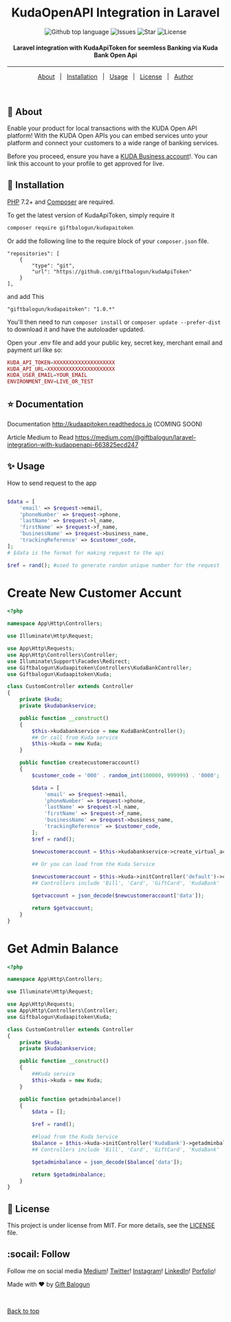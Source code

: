 <h1 align="center">KudaOpenAPI Integration in Laravel</h1>

<p align="center">
  <img alt="Github top language" src="https://img.shields.io/github/languages/top/giftbalogun/kudaApiToken?color=56BEB8">

  <img alt="Issues" src="https://img.shields.io/github/stars/giftbalogun/kudaApiToken?color=56BEB8">

  <img alt="Star" src="	https://img.shields.io/github/stars/giftbalogun/kudaApiToken?color=56BEB8">

  <img alt="License" src="https://img.shields.io/github/license/giftbalogun/kudaApiToken?style=plastic&color=56BEB8">
</p>

<!-- Status -->

<h4 align="center">
	Laravel integration with KudaApiToken for seemless Banking via Kuda Bank Open Api
</h4>

<hr>

<p align="center">
  <a href="#dart-about">About</a> &#xa0; | &#xa0;
  <a href="#dart-installation">Installation</a> &#xa0; | &#xa0;
  <a href="#sparkles-usage">Usage</a> &#xa0; | &#xa0;
  <a href="#memo-license">License</a> &#xa0; | &#xa0;
  <a href="https://github.com/giftbalogun" target="_blank">Author</a>
</p>

<br>

## :dart: About

Enable your product for local transactions with the KUDA Open API platform! With the KUDA Open APIs you can embed services unto your platform and connect your customers to a wide range of banking services.

Before you proceed, ensure you have a [KUDA Business account](https://business.kuda.com/)!. You can link this account to your profile to get approved for live. 

## :dart: Installation

[PHP](https://php.net) 7.2+ and [Composer](https://getcomposer.org) are required.

To get the latest version of KudaApiToken, simply require it

```bash
composer require giftbalogun/kudapaitoken
```

Or add the following line to the require block of your `composer.json` file.

```
"repositories": [
    {
        "type": "git",
        "url": "https://github.com/giftbalogun/kudaApiToken"
    }
],
```

and add This

```
"giftbalogun/kudapaitoken": "1.0.*"
```

You'll then need to run `composer install` or `composer update --prefer-dist` to download it and have the autoloader updated.

Open your .env file and add your public key, secret key, merchant email and payment url like so:

```php
KUDA_API_TOKEN=XXXXXXXXXXXXXXXXXXXX
KUDA_API_URL=XXXXXXXXXXXXXXXXXXXXXX
KUDA_USER_EMAIL=YOUR_EMAIL
ENVIRONMENT_ENV=LIVE_OR_TEST
```

## :star: Documentation
Documentation
http://kudaapitoken.readthedocs.io (COMING SOON)

Article Medium to Read
https://medium.com/@giftbalogun/laravel-integration-with-kudaopenapi-663825ecd247

## :sparkles: Usage

How to send request to the app
```php

$data = [
    'email' => $request->email,
    'phoneNumber' => $request->phone,
    'lastName' => $request->l_name,
    'firstName' => $request->f_name,
    'businessName' => $request->business_name,
    'trackingReference' => $customer_code,
];
# $data is the format for making request to the api 

$ref = rand(); #used to generate randon unique number for the request

```

# Create New Customer Accunt
```php
<?php

namespace App\Http\Controllers;

use Illuminate\Http\Request;

use App\Http\Requests;
use App\Http\Controllers\Controller;
use Illuminate\Support\Facades\Redirect;
use Giftbalogun\Kudaapitoken\Controllers\KudaBankController;
use Giftbalogun\Kudaapitoken\Kuda;

class CustomController extends Controller
{
    private $kuda;
    private $kudabankservice;

    public function __construct()
    {
        $this->kudabankservice = new KudaBankController();
        ## Or call from Kuda service
        $this->kuda = new Kuda;
    }

    public function createcustomeraccount()
    {
        $customer_code = '000' . random_int(100000, 999999) . '0000';

        $data = [
            'email' => $request->email,
            'phoneNumber' => $request->phone,
            'lastName' => $request->l_name,
            'firstName' => $request->f_name,
            'businessName' => $request->business_name,
            'trackingReference' => $customer_code,
        ];
        $ref = rand();

        $newcustomeraccount = $this->kudabankservice->create_virtual_account($data, $ref);

        ## Or you can load from the Kuda Service
        
        $newcustomeraccount = $this->kuda->initController('default')->create_virtual_account($data, $ref);
        ## Controllers include 'Bill', 'Card', 'GiftCard', 'KudaBank' | Default is same as KudaBank

        $getvaccount = json_decode($newcustomeraccount['data']);

        return $getvaccount;
    }
}
```

# Get Admin Balance

```php
<?php

namespace App\Http\Controllers;

use Illuminate\Http\Request;

use App\Http\Requests;
use App\Http\Controllers\Controller;
use Giftbalogun\Kudaapitoken\Kuda;

class CustomController extends Controller
{
    private $kuda;
    private $kudabankservice;

    public function __construct()
    {
        ##Kuda service
        $this->kuda = new Kuda;
    }

    public function getadminbalance()
    {
        $data = [];

        $ref = rand();

        ##load from the Kuda Service
        $balance = $this->kuda->initController('KudaBank')->getadminbalance($data, $ref);
        ## Controllers include 'Bill', 'Card', 'GiftCard', 'KudaBank' | Default is same as KudaBank

        $getadminbalance = json_decode($balance['data']);

        return $getadminbalance;
    }
}
```

## :memo: License

This project is under license from MIT. For more details, see the [LICENSE](LICENSE.md) file.

## :socail: Follow
Follow me on social media
[Medium](https://medium.com/@giftbalogun)!
[Twitter](https://twitter.com/am_de_one)!
[Instagram](https://www.instagram.com/am_thd_one/)!
[LinkedIn](https://www.linkedin.com/in/gift-balogun-907103160/)!
[Porfolio](https://giftbalogun.name.ng/)!

Made with :heart: by <a href="https://giftbalogun.name.ng" target="_blank">Gift Balogun</a>

&#xa0;

<a href="#top">Back to top</a>
